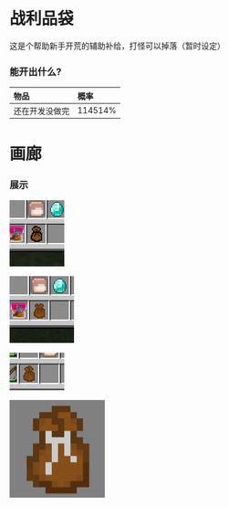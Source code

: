 # 战利品袋

这是个帮助新手开荒的辅助补给，打怪可以掉落（暂时设定）

### 能开出什么?

| 物品                     | 概率    |
| :---                     | :---    |
| 还在开发没做完            | 114514% |

# 画廊

### 展示

![草稿](/tips/loot_bag/img/2.png)

![优化](/tips/loot_bag/img/3.png)

![最终](/tips/loot_bag/img/4.png)

![废稿](/tips/loot_bag/img/5.jpg)